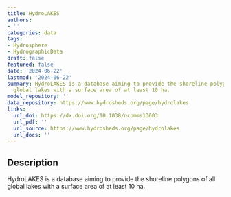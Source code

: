 ```yaml
---
title: HydroLAKES
authors:
- ''
categories: data
tags:
- Hydrosphere
- HydrographicData
draft: false
featured: false
date: '2024-06-22'
lastmod: '2024-06-22'
summary: HydroLAKES is a database aiming to provide the shoreline polygons of all
  global lakes with a surface area of at least 10 ha.
model_repository: ''
data_repository: https://www.hydrosheds.org/page/hydrolakes
links:
  url_doi: https://dx.doi.org/10.1038/ncomms13603
  url_pdf: ''
  url_source: https://www.hydrosheds.org/page/hydrolakes
  url_docs: ''
---
```


## Description

HydroLAKES is a database aiming to provide the shoreline polygons of all global lakes with a surface area of at least 10 ha.

